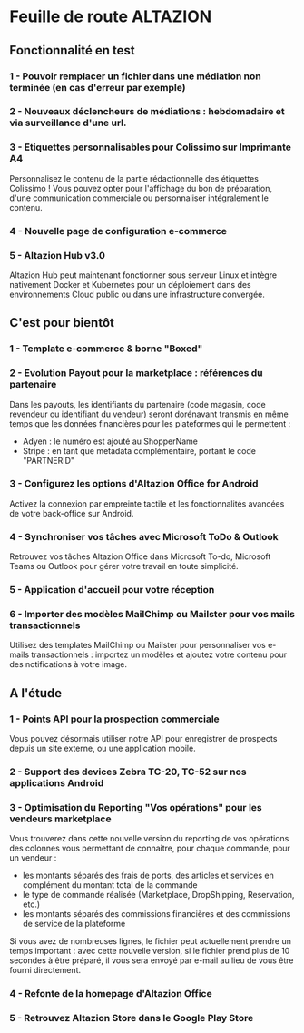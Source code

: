 <div class='roadmapPage'>
<h1>Feuille de route ALTAZION</h1>
<h2>Fonctionnalité en test</h2>
<div id="enTest">
<div class="item">
<h3>1 - Pouvoir remplacer un fichier dans une médiation non terminée (en cas d'erreur par exemple)</h3>
</div>
<div class="item">
<h3>2 - Nouveaux déclencheurs de médiations : hebdomadaire et via surveillance d'une url.</h3>
</div>
<div class="item">
<h3>3 - Etiquettes personnalisables pour Colissimo sur Imprimante A4</h3>
<div>Personnalisez le contenu de la partie rédactionnelle des étiquettes Colissimo ! Vous pouvez opter pour l'affichage du bon de préparation, d'une communication commerciale ou personnaliser intégralement le contenu.</div>
</div>
<div class="item">
<h3>4 - Nouvelle page de configuration e-commerce</h3>
</div>
<div class="item">
<h3>5 - Altazion Hub v3.0</h3>
<div>Altazion Hub peut maintenant fonctionner sous serveur Linux et intègre nativement Docker et Kubernetes pour un déploiement dans des environnements Cloud public ou dans une infrastructure convergée.</div>
</div>
</div>
<h2>C'est pour bientôt</h2>
<div id="bientot">
<div class="item">
<h3>1 - Template e-commerce & borne "Boxed" </h3>
</div>
<div class="item">
<h3>2 - Evolution Payout pour la marketplace : références du partenaire </h3>
<div>Dans les payouts, les identifiants du partenaire (code magasin, code revendeur ou identifiant du vendeur) seront dorénavant transmis en même temps que les données financières pour les plateformes qui le permettent :</div><div><ul><li>Adyen : le numéro est ajouté au ShopperName</li><li>Stripe : en tant que metadata complémentaire, portant le code &quot;PARTNERID&quot;</li></ul></div>
</div>
<div class="item">
<h3>3 - Configurez les options d'Altazion Office for Android  </h3>
<div>Activez la connexion par empreinte tactile et les fonctionnalités avancées de votre back-office sur Android.</div>
</div>
<div class="item">
<h3>4 - Synchroniser vos tâches avec Microsoft ToDo & Outlook </h3>
<div>Retrouvez vos tâches Altazion Office dans Microsoft To-do, Microsoft Teams ou Outlook pour gérer votre travail en toute simplicité.&nbsp;&nbsp;</div>
</div>
<div class="item">
<h3>5 - Application d'accueil pour votre réception </h3>
</div>
<div class="item">
<h3>6 - Importer des modèles MailChimp ou Mailster pour vos mails transactionnels </h3>
<div>Utilisez des templates MailChimp ou Mailster pour personnaliser vos e-mails transactionnels : importez un modèles et ajoutez votre contenu pour des notifications à votre image.</div>
</div>
</div>
<h2>A l'étude</h2>
<div id="etude">
<div class="item">
<h3>1 - Points API pour la prospection commerciale</h3>
<div>Vous pouvez désormais utiliser notre API pour enregistrer de prospects depuis un site externe, ou une application mobile.</div>
</div>
<div class="item">
<h3>2 - Support des devices Zebra TC-20, TC-52 sur nos applications Android</h3>
</div>
<div class="item">
<h3>3 - Optimisation du Reporting "Vos opérations" pour les vendeurs marketplace</h3>
<div>Vous trouverez dans cette nouvelle version du reporting de vos opérations des colonnes vous permettant de connaitre, pour chaque commande, pour un vendeur :</div><div><ul><li>les montants séparés des frais de ports, des articles et services en complément du montant total de la commande</li><li>le type de commande réalisée (Marketplace, DropShipping, Reservation, etc.)</li><li>les montants séparés des commissions financières et des commissions de service de la plateforme</li></ul><div>Si vous avez de nombreuses lignes, le fichier peut actuellement prendre un temps important : avec cette nouvelle version, si le fichier prend plus de 10 secondes à être préparé, il vous sera envoyé par e-mail au lieu de vous être fourni directement.</div></div>
</div>
<div class="item">
<h3>4 - Refonte de la homepage d'Altazion Office</h3>
</div>
<div class="item">
<h3>5 - Retrouvez Altazion Store dans le Google Play Store</h3>
</div>
</div>
</div>

